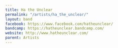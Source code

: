 ```yaml
---
title: Ha the Unclear
permalink: "/artists/ha_the_unclear/"
layout: band
facebook: https://www.facebook.com/hatheunclear/
bandcamp: https://hatheunclear.bandcamp.com/
website: http://www.hatheunclear.com/
parent: Artists
---
```

